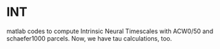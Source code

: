 # INT
matlab codes to compute Intrinsic Neural Timescales with ACW0/50 and schaefer1000 parcels. Now, we have tau calculations, too.
